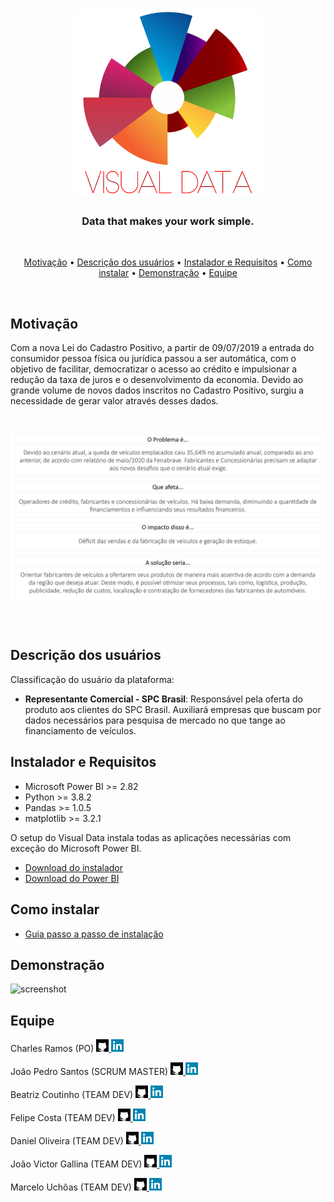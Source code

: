 <h1 align="center">
  <img src="https://github.com/fcostafelipe/PI-SPCBrasil-2020/blob/sprint-6/img_git_transparente-01.png" alt="VisualData" width="300"></a>
  <br>
</h1>
 
 <h3 align="center"> Data that makes your work simple. </h3> <br>
 
 <p align="center">
  <a href="#Motivação">Motivação</a> •
  <a href="#Descrição-dos-usuários">Descrição dos usuários</a> •
  <a href="#Instalador-e-Requisitos">Instalador e Requisitos</a> •
  <a href="#Como-instalar">Como instalar</a> •
  <a href="#Demonstração">Demonstração</a> •
  <a href="#Equipe">Equipe</a>
 </p> 
 <br>
 
## Motivação
 
Com a nova Lei do Cadastro Positivo, a partir de 09/07/2019 a entrada do consumidor pessoa física ou jurídica passou a ser automática, com o objetivo de facilitar, democratizar o acesso ao crédito e impulsionar a redução da taxa de juros e o desenvolvimento da economia.
Devido ao grande volume de novos dados inscritos no Cadastro Positivo, surgiu a necessidade de gerar valor através desses dados.


<h1 align="center">
  <img src="https://github.com/fcostafelipe/PI-SPCBrasil-2020/blob/master/Arquivos_Readme/motivacao2.png" alt="motivacao"></a>
  <br>
  <br>
 </h1>


## Descrição dos usuários

Classificação do usuário da plataforma:
- <strong>Representante Comercial - SPC Brasil</strong>: Responsável pela oferta do produto aos clientes
do SPC Brasil. Auxiliará empresas que buscam por dados necessários para pesquisa de
mercado no que tange ao financiamento de veículos. 

## Instalador e Requisitos 

- Microsoft Power BI >= 2.82
- Python >= 3.8.2
- Pandas >= 1.0.5
- matplotlib >= 3.2.1

O setup do Visual Data instala todas as aplicações necessárias com exceção do Microsoft Power BI.

- <a href="https://github.com/QuodJP/PI-SPCBrasil-2020/raw/sprint-6/setup/visualdata-setup.exe">Download do instalador </a> <br>
- <a href="https://powerbi.microsoft.com/pt-br/downloads/">Download do Power BI </a>

## Como instalar

- <a href="https://github.com/fcostafelipe/PI-SPCBrasil-2020/blob/master/Arquivos_Readme/guia_install_readme.md">Guia passo a passo de instalação</a>

## Demonstração
 
![screenshot](https://imgur.com/a/JyRBcGn)

## Equipe

Charles Ramos (PO) <a href="https://github.com/charles-ramos"> <img src="https://github.com/fcostafelipe/PI-SPCBrasil-2020/blob/master/Arquivos_Readme/github-logo.png" width="20"> </a> <a href="https://www.linkedin.com/in/charlesframos/"> <img src="https://github.com/fcostafelipe/PI-SPCBrasil-2020/blob/master/Arquivos_Readme/linkedin.png" width="20"> </a> <br>

João Pedro Santos (SCRUM MASTER) <a href="https://github.com/QuodJP"> <img src="https://github.com/fcostafelipe/PI-SPCBrasil-2020/blob/master/Arquivos_Readme/github-logo.png" width="20"> </a> <a href="https://www.linkedin.com/in/jpsantospereira/"> <img src="https://github.com/fcostafelipe/PI-SPCBrasil-2020/blob/master/Arquivos_Readme/linkedin.png" width="20"> </a> <br>

Beatriz Coutinho (TEAM DEV) <a href="https://github.com/bibiacoutinho"> <img src="https://github.com/fcostafelipe/PI-SPCBrasil-2020/blob/master/Arquivos_Readme/github-logo.png" width="20"> </a> <a href="https://www.linkedin.com/in/bibiacoutinho"> <img src="https://github.com/fcostafelipe/PI-SPCBrasil-2020/blob/master/Arquivos_Readme/linkedin.png" width="20"> </a> <br>

Felipe Costa (TEAM DEV) <a href="https://github.com/fcostafelipe"> <img src="https://github.com/fcostafelipe/PI-SPCBrasil-2020/blob/master/Arquivos_Readme/github-logo.png" width="20"> </a> <a href="https://www.linkedin.com/in/fonsecacostafelipe/"> <img src="https://github.com/fcostafelipe/PI-SPCBrasil-2020/blob/master/Arquivos_Readme/linkedin.png" width="20"> </a> <br>

Daniel Oliveira (TEAM DEV) <a href="https://github.com/danielsantosoliveira"> <img src="https://github.com/fcostafelipe/PI-SPCBrasil-2020/blob/master/Arquivos_Readme/github-logo.png" width="20"> </a> <a href="https://www.linkedin.com/in/daniel-santos-oliveira-972a14149/"> <img src="https://github.com/fcostafelipe/PI-SPCBrasil-2020/blob/master/Arquivos_Readme/linkedin.png" width="20"> </a> <br>

João Victor Gallina (TEAM DEV) <a href="https://github.com/JVMedeiros"> <img src="https://github.com/fcostafelipe/PI-SPCBrasil-2020/blob/master/Arquivos_Readme/github-logo.png" width="20"> </a> <a href="https://www.linkedin.com/in/joão-medeiros"> <img src="https://github.com/fcostafelipe/PI-SPCBrasil-2020/blob/master/Arquivos_Readme/linkedin.png" width="20"> </a> <br>

Marcelo Uchôas (TEAM DEV) <a href="https://github.com/marcelouchoas"> <img src="https://github.com/fcostafelipe/PI-SPCBrasil-2020/blob/master/Arquivos_Readme/github-logo.png" width="20"> </a> <a href="https://www.linkedin.com/in/marcelo-uch%C3%B4as-de-oliveira-b2536a18b/"> <img src="https://github.com/fcostafelipe/PI-SPCBrasil-2020/blob/master/Arquivos_Readme/linkedin.png" width="20"> </a> <br>
